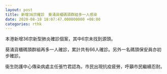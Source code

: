 ```yaml
---
layout: post
title: 新增36宗確診　葵涌貨櫃碼頭群組多一人感染
date: 2020-08-18 18:07:47.000000000 +08:00
categories: rthk
---
```


本港新增36宗新型肺炎確診個案，其中6宗未找到源頭。

葵涌貨櫃碼頭群組再多一人確診，累計共有66人確診。另外一名碼頭保安員亦初步確診。

衞生防護中心傳染病處主任張竹君認為，市民出現抗疫疲勞，呼籲市民繼續忍耐。
